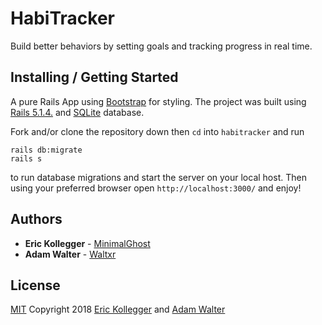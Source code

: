 # HabiTracker

Build better behaviors by setting goals and tracking progress in real time.

## Installing / Getting Started

A pure Rails App using [Bootstrap](https://getbootstrap.com/) for styling. The project was built using [Rails 5.1.4.](http://weblog.rubyonrails.org/2017/8/24/Rails-5-1-4-rc1-and-5-0-6-rc1-released/) and [SQLite](https://www.sqlite.org/index.html) database.

Fork and/or clone the repository down then `cd` into `habitracker` and run
```
rails db:migrate
rails s
```
to run database migrations and start the server on your local host. Then using your preferred browser open `http://localhost:3000/` and enjoy!

## Authors

* **Eric Kollegger** - [MinimalGhost](https://github.com/MinimalGhost)
* **Adam Walter** - [Waltxr](https://github.com/Waltxr)

## License

[MIT](https://oss.ninja/mit?organization=Eric%20Kollegger) Copyright 2018 [Eric Kollegger](https://github.com/MinimalGhost) and [Adam Walter](https://github.com/Waltxr)
